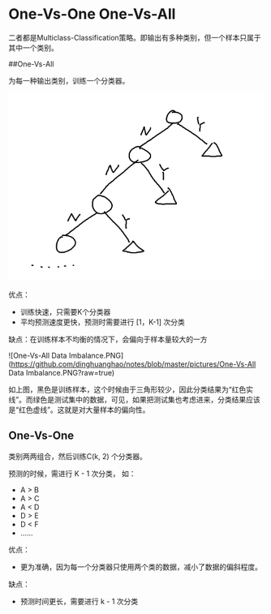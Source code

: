 # One-Vs-One One-Vs-All

二者都是Multiclass-Classification策略。即输出有多种类别，但一个样本只属于其中一个类别。

##One-Vs-All

为每一种输出类别，训练一个分类器。

![One-Vs-All.PNG](https://github.com/dinghuanghao/notes/blob/master/pictures/One-Vs-All.PNG?raw=true) 

优点：

+ 训练快速，只需要K个分类器
+ 平均预测速度更快，预测时需要进行 [1，K-1] 次分类

缺点：在训练样本不均衡的情况下，会偏向于样本量较大的一方

![One-Vs-All Data Imbalance.PNG](https://github.com/dinghuanghao/notes/blob/master/pictures/One-Vs-All Data Imbalance.PNG?raw=true) 



如上图，黑色是训练样本，这个时候由于三角形较少，因此分类结果为“红色实线”。而绿色是测试集中的数据，可见，如果把测试集也考虑进来，分类结果应该是“红色虚线”。这就是对大量样本的偏向性。



## One-Vs-One

类别两两组合，然后训练C(k, 2) 个分类器。

预测的时候，需进行 K - 1 次分类， 如：

+ A > B
+ A > C
+ A < D
+ D > E
+ D < F
+ ……



优点：

+ 更为准确，因为每一个分类器只使用两个类的数据，减小了数据的偏斜程度。

缺点：

+ 预测时间更长，需要进行 k - 1 次分类